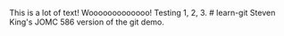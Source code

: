 This is a lot of text! Wooooooooooooo! Testing 1, 2, 3. # learn-git
Steven King's JOMC 586 version of the git demo.
